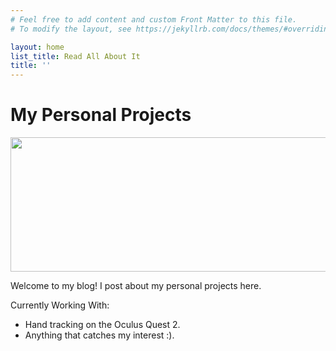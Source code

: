 ```yaml
---
# Feel free to add content and custom Front Matter to this file.
# To modify the layout, see https://jekyllrb.com/docs/themes/#overriding-theme-defaults

layout: home
list_title: Read All About It
title: ''
---
```

# My Personal Projects
<img src="../assets/featured_image.jpg" width="1048" height="215" />

Welcome to my blog! I post about my personal projects here. 

Currently Working With:

- Hand tracking on the Oculus Quest 2.
- Anything that catches my interest :).

